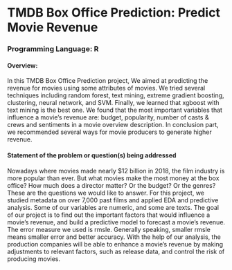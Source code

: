# TMDB Box Office Prediction: Predict Movie Revenue
### Programming Language: R

#### Overview:
In this TMDB Box Office Prediction project, We aimed at predicting the revenue for movies using some attributes of movies. We tried several techniques including random forest, text mining, extreme gradient boosting, clustering, neural network, and SVM. Finally, we learned that xgboost with text mining is the best one. 
We found that the most important variables that influence a movie’s revenue are: budget, popularity, number of casts & crews and sentiments in a movie overview description. In conclusion part, we recommended several ways for movie producers to generate higher revenue.

#### Statement of the problem or question(s) being addressed
Nowadays where movies made nearly $12 billion in 2018, the film industry is more popular than ever. But what movies make the most money at the box office? How much does a director matter? Or the budget? Or the genres? These are the questions we would like to answer.
For this project, we studied metadata on over 7,000 past films and applied EDA and predictive analysis. Some of our variables are numeric, and some are texts. 
The goal of our project is to find out the important factors that would influence a movie’s revenue, and build a predictive model to forecast a movie’s revenue. The error measure we used is rmsle. Generally speaking, smaller rmsle means smaller error and better accuracy. With the help of our analysis, the production companies will be able to enhance a movie’s revenue by making adjustments to relevant factors, such as release data, and control the risk of producing movies.

